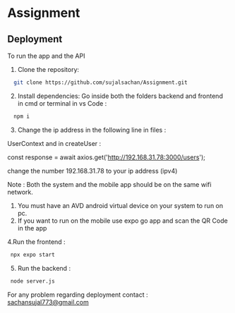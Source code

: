 
# Assignment    

 
## Deployment

To run the app and the API 

1. Clone the repository:
```bash
  git clone https://github.com/sujalsachan/Assignment.git

```
2. Install dependencies:
Go inside both the folders backend and frontend in cmd or terminal in vs Code : 
```bash
  npm i

```
3. Change the ip address in the following line in files :

UserContext and in createUser  : 

const response = await axios.get('http://192.168.31.78:3000/users');

change the number 192.168.31.78 to your ip address (ipv4)  


Note :
Both the system and the mobile app should be on the same wifi network.
   1. You must have an AVD android virtual device on your system to run on pc.
   2. If you want to run on the mobile use expo go app and scan the QR Code in the app

4.Run the frontend :
```bash
 npx expo start
```

5. Run the backend :
```bash
 node server.js
```

For any problem regarding deployment contact : sachansujal773@gmail.com
